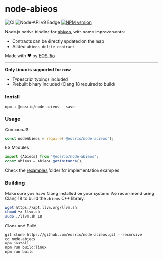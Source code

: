 # node-abieos

![CI](https://github.com/eosrio/node-abieos/actions/workflows/build.yml/badge.svg)
![Node-API v9 Badge](https://github.com/nodejs/abi-stable-node/blob/doc/assets/Node-API%20v9%20Badge.svg)
[![NPM version](https://img.shields.io/npm/v/@eosrio/node-abieos.svg?style=flat)](https://www.npmjs.com/package/@eosrio/node-abieos)

Node.js native binding for [abieos](https://github.com/AntelopeIO/abieos), with some improvements:

- Contracts can be directly updated on the map
- Added `abieos_delete_contract`

Made with ♥ by [EOS Rio](https://eosrio.io/)

----
**Only Linux is supported for now**

- Typescript typings included
- Prebuilt binary included (Clang 18 required to build)

### Install

```shell script
npm i @eosrio/node-abieos --save
```

### Usage

CommonJS
```js
const nodeAbieos = require('@eosrio/node-abieos');
```

ES Modules
```typescript
import {Abieos} from "@eosrio/node-abieos";
const abieos = Abieos.getInstance();
```

Check the [/examples](https://github.com/eosrio/node-abieos/tree/master/examples) folder for implementation examples

### Building

Make sure you have Clang installed on your system:
We recommend using Clang 18 to build the `abieos` C++ library.

```bash
wget https://apt.llvm.org/llvm.sh
chmod +x llvm.sh
sudo ./llvm.sh 18
```

Clone and Build
```shell script
git clone https://github.com/eosrio/node-abieos.git --recursive
cd node-abieos
npm install
npm run build:linux
npm run build
```
